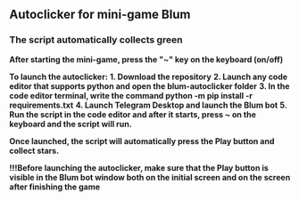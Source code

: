 ## Autoclicker for mini-game Blum

### The script automatically collects green

<b>After starting the mini-game, press the "~" key on the keyboard (on/off)</b>

<b>To launch the autoclicker:</b>
<b>1. Download the repository</b>
<b>2. Launch any code editor that supports python and open the blum-autoclicker folder</b>
<b>3. In the code editor terminal, write the command python -m pip install -r requirements.txt</b>
<b>4. Launch Telegram Desktop and launch the Blum bot</b>
<b>5. Run the script in the code editor and after it starts, press ~ on the keyboard and the script will run.</b>

<b>Once launched, the script will automatically press the Play button and collect stars.</b>

<b>!!!Before launching the autoclicker, make sure that the Play button is visible in the Blum bot window both on the initial screen and on the screen after finishing the game</b>
